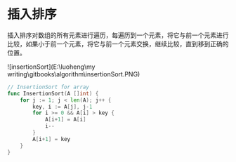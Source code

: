 # 插入排序

插入排序对数组的所有元素进行遍历，每遍历到一个元素，将它与前一个元素进行比较，如果小于前一个元素，将它与前一个元素交换，继续比较，直到移到正确的位置。

![insertionSort](E:\luoheng\my writing\gitbooks\algorithm\insertionSort.PNG)

```go
// InsertionSort for array
func InsertionSort(A []int) {
	for j := 1; j < len(A); j++ {
		key, i := A[j], j-1
		for i >= 0 && A[i] > key {
			A[i+1] = A[i]
			i--
		}
		A[i+1] = key
	}
}
```

